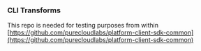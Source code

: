 ### CLI Transforms

This repo is needed for testing purposes from within [https://github.com/purecloudlabs/platform-client-sdk-common](https://github.com/purecloudlabs/platform-client-sdk-common)